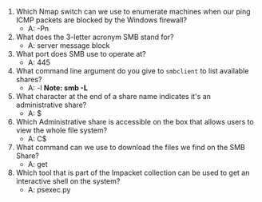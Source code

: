 1. Which Nmap switch can we use to enumerate machines when our ping ICMP packets are blocked by the Windows firewall?
	- A: -Pn
2. What does the 3-letter acronym SMB stand for?
	- A: server message block
4. What port does SMB use to operate at?
	- A: 445
6. What command line argument do you give to `smbclient` to list available shares?
	- A: -l   **Note: smb -L**
8. What character at the end of a share name indicates it's an administrative share?
	- A: $
10. Which Administrative share is accessible on the box that allows users to view the whole file system?
	- A: C$
12. What command can we use to download the files we find on the SMB Share?
	- A:  get
14. Which tool that is part of the Impacket collection can be used to get an interactive shell on the system?
	- A: psexec.py
